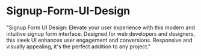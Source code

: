 # Signup-Form-UI-Design
"Signup Form UI Design: Elevate your user experience with this modern and intuitive signup form interface. Designed for web developers and designers, this sleek UI enhances user engagement and conversions. Responsive and visually appealing, it's the perfect addition to any project."
